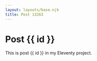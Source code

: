 ```yaml
---
layout: layouts/base.njk
title: Post 13263
---
```


# Post {{ id }}

This is post {{ id }} in my Eleventy project.
